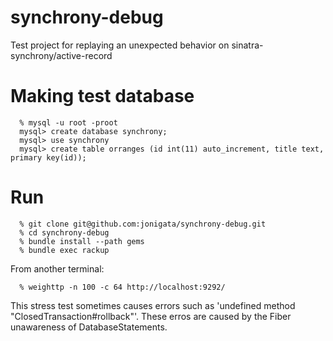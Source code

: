 synchrony-debug
===============

Test project for replaying an unexpected behavior on sinatra-synchrony/active-record 

Making test database
====================

```
  % mysql -u root -proot
  mysql> create database synchrony;
  mysql> use synchrony
  mysql> create table orranges (id int(11) auto_increment, title text, primary key(id));
```

Run
===

```
  % git clone git@github.com:jonigata/synchrony-debug.git
  % cd synchrony-debug
  % bundle install --path gems
  % bundle exec rackup
```

From another terminal:

```
  % weighttp -n 100 -c 64 http://localhost:9292/
```

This stress test sometimes causes errors such as 'undefined method "ClosedTransaction#rollback"'. These erros are caused by the Fiber unawareness of DatabaseStatements. 
